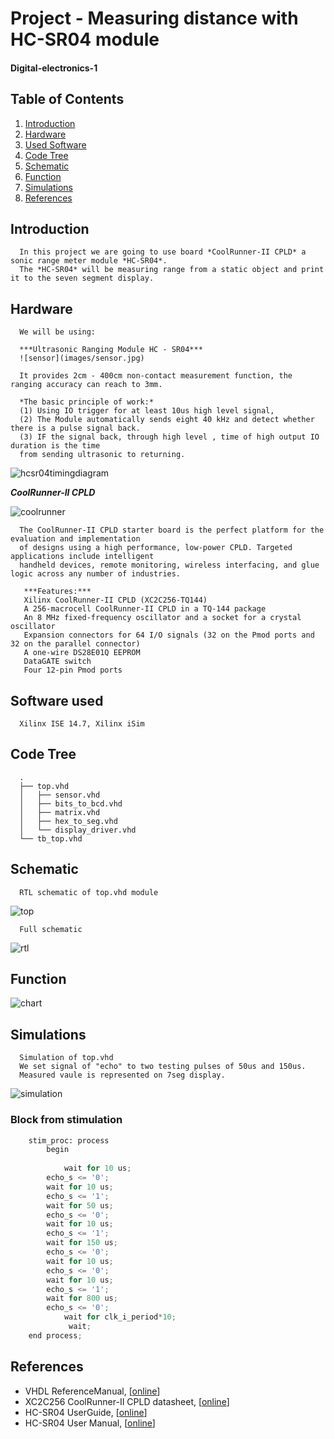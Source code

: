 # Project - Measuring distance with HC-SR04 module
#### Digital-electronics-1


## Table of Contents

1. [Introduction](#introduction)
2. [Hardware](#hardware)
3. [Used Software](#software)
4. [Code Tree](#codetree)
5. [Schematic](#schematic)
6. [Function](#function)
7. [Simulations](#simulations)
8. [References](#references)


## Introduction


      In this project we are going to use board *CoolRunner-II CPLD* a sonic range meter module *HC-SR04*.
      The *HC-SR04* will be measuring range from a static object and print it to the seven segment display.


## Hardware

      We will be using:

      ***Ultrasonic Ranging Module HC - SR04***
      ![sensor](images/sensor.jpg)

      It provides 2cm - 400cm non-contact measurement function, the ranging accuracy can reach to 3mm. 

      *The basic principle of work:*
      (1) Using IO trigger for at least 10us high level signal, 
      (2) The Module automatically sends eight 40 kHz and detect whether there is a pulse signal back. 
      (3) IF the signal back, through high level , time of high output IO duration is the time
      from sending ultrasonic to returning.
   
   ![hcsr04timingdiagram](images/hcsr04timingdiagram.png)
   
   ***CoolRunner-II CPLD***
   
   ![coolrunner](images/coolrunner.jpg)
   
      The CoolRunner-II CPLD starter board is the perfect platform for the evaluation and implementation 
      of designs using a high performance, low-power CPLD. Targeted applications include intelligent 
      handheld devices, remote monitoring, wireless interfacing, and glue logic across any number of industries. 

       ***Features:***
       Xilinx CoolRunner-II CPLD (XC2C256-TQ144)
       A 256-macrocell CoolRunner-II CPLD in a TQ-144 package
       An 8 MHz fixed-frequency oscillator and a socket for a crystal oscillator
       Expansion connectors for 64 I/O signals (32 on the Pmod ports and 32 on the parallel connector)
       A one-wire DS28E01Q EEPROM
       DataGATE switch
       Four 12-pin Pmod ports

## Software used
      Xilinx ISE 14.7, Xilinx iSim
   
## Code Tree
      .
      ├── top.vhd
      │   ├── sensor.vhd
      │   ├── bits_to_bcd.vhd
      │   ├── matrix.vhd
      │   ├── hex_to_seg.vhd
      │   └── display_driver.vhd
      └── tb_top.vhd
      
## Schematic

      RTL schematic of top.vhd module

   ![top](images/top.PNG)

      Full schematic
      
   ![rtl](images/rtl.jpg)

## Function 

   ![chart](images/chart.jpg)
   
## Simulations

      Simulation of top.vhd
      We set signal of "echo" to two testing pulses of 50us and 150us.
      Measured vaule is represented on 7seg display.
      
   ![simulation](images/simulation.png)
   
   
   ### Block from stimulation
```python
	stim_proc: process
	    begin		
  
      		wait for 10 us;	
		echo_s <= '0';
		wait for 10 us;
		echo_s <= '1';
		wait for 50 us;
		echo_s <= '0';	
		wait for 10 us;
		echo_s <= '1';
		wait for 150 us;
		echo_s <= '0';
		wait for 10 us;	
		echo_s <= '0';
		wait for 10 us;
		echo_s <= '1';
		wait for 800 us;
		echo_s <= '0';	
      		wait for clk_i_period*10;
      	     wait;
   	end process;
```
  


## References
   - VHDL ReferenceManual, [[online](https://www.ics.uci.edu/~jmoorkan/vhdlref/Synario%20VHDL%20Manual.pdf)]
   - XC2C256 CoolRunner-II CPLD datasheet, [[online](https://www.xilinx.com/support/documentation/data_sheets/ds094.pdf)]       
   - HC-SR04 UserGuide, [[online](https://gzhls.at/blob/ldb/a/f/8/d/3d41c9a2c62a80a00d10ed24111df3fa6f43.pdf)]
   - HC-SR04 User Manual, [[online](http://web.eece.maine.edu/~zhu/book/lab/HC-SR04%20User%20Manual.pdf)] 

